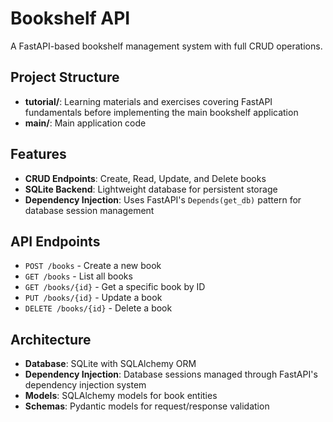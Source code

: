 # Bookshelf API

A FastAPI-based bookshelf management system with full CRUD operations.

## Project Structure

- **tutorial/**: Learning materials and exercises covering FastAPI fundamentals before implementing the main bookshelf application
- **main/**: Main application code

## Features

- **CRUD Endpoints**: Create, Read, Update, and Delete books
- **SQLite Backend**: Lightweight database for persistent storage
- **Dependency Injection**: Uses FastAPI's `Depends(get_db)` pattern for database session management

## API Endpoints

- `POST /books` - Create a new book
- `GET /books` - List all books
- `GET /books/{id}` - Get a specific book by ID
- `PUT /books/{id}` - Update a book
- `DELETE /books/{id}` - Delete a book

## Architecture

- **Database**: SQLite with SQLAlchemy ORM
- **Dependency Injection**: Database sessions managed through FastAPI's dependency injection system
- **Models**: SQLAlchemy models for book entities
- **Schemas**: Pydantic models for request/response validation
